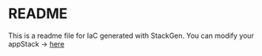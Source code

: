 # README
This is a readme file for IaC generated with StackGen.
You can modify your appStack -> [here](http://main.dev.stackgen.com/appstacks/a768029e-362a-44b0-9776-a1aea214a667)

